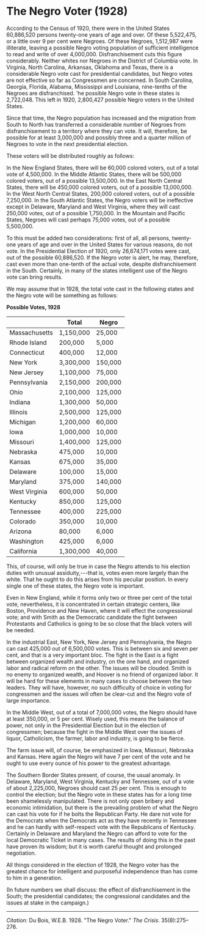 <!--
title:   The Negro Voter
author:  Du Bois, W.E.B.
journal: The Crisis
year:    1928
volume:  35
issue:   8
pages:   275-276
-->

# The Negro Voter (1928)

According to the Census of 1920, there were in the United States 60,886,520 persons twenty-one years of age and over. Of these 5,522,475, or a little over 9 per cent were Negroes. Of these Negroes, 1,512,987 were illiterate, leaving a possible Negro voting population of sufficient intelligence to read and write of over 4,000,000. Disfranchisement cuts this figure considerably. Neither whites nor Negroes in the District of Columbia vote. In Virginia, North Carolina, Arkansas, Oklahoma and Texas, there is a considerable Negro vote cast for presidential candidates, but Negro votes are not effective so far as Congressmen are concerned. In South Carolina, Georgia, Florida, Alabama, Mississippi and Louisiana, nine-tenths of the Negroes are disfranchised. 'he possible Negro vote in these states is 2,722,048. This left in 1920, 2,800,427 possible Negro voters in the United States. 

Since that time, the Negro population has increased and the migration from South to North has transferred a considerable number of Negroes from disfranchisement to a territory where they can vote. It will, therefore, be possible for at least 3,000,000 and possibly three and a quarter million of Negroes to vote in the next presidential election. 

These voters will be distributed roughly as follows: 

In the New England States, there will be 60,000 colored voters, out of a total vote of 4,500,000. In the Middle Atlantic States, there will be 500,000 colored voters, out of a possible 13,500,000. In the East North Central States, there will be 450,000 colored voters, out of a possible 13,000,000. In the West North Central States, 200,000 colored voters, out of a possible 7,250,000. In the South Atlantic States, the Negro voters will be ineffective except in Delaware, Maryland and West Virginia, where they will cast 250,000 votes, out of a possible 1,750,000. In the Mountain and Pacific States, Negroes will cast perhaps 75,000 votes, out of a possible 5,500,000. 

To this must be added two considerations: first of all, all persons, twenty-one years of age and over in the United States for various reasons, do not vote. In the Presidential Election of 1920, only 26,674,171 votes were cast, out of the possible 60,886,520. If the Negro voter is alert, he may, therefore, cast even more than one-tenth of the actual vote, despite disfranchisement in the South. Certainly, in many of the states intelligent use of the Negro vote can bring results. 

We may assume that in 1928, the total vote cast in the following states and the Negro vote will be something as follows: 

**Possible Votes, 1928**

<table class="dot-table">
<thead>
  <tr>
    <th></th>
    <th>Total</th>
    <th>Negro</th>
  </tr>
</thead>
<tbody>
  <tr>
    <td>Massachusetts</td>
    <td>1,150,000</td>
    <td>25,000</td>
  </tr>
  <tr>
    <td>Rhode Island</td>
    <td>200,000</td>
    <td>5,000</td>
  </tr>
  <tr>
    <td>Connecticut</td>
    <td>400,000</td>
    <td>12,000</td>
  </tr>
  <tr>
    <td>New York</td>
    <td>3,300,000</td>
    <td>150,000</td>
  </tr>
  <tr>
    <td>New Jersey</td>
    <td>1,100,000</td>
    <td>75,000</td>
  </tr>
  <tr>
    <td>Pennsylvania</td>
    <td>2,150,000</td>
    <td>200,000</td>
  </tr>
  <tr>
    <td>Ohio</td>
    <td>2,100,000</td>
    <td>125,000</td>
  </tr>
  <tr>
    <td>Indiana</td>
    <td>1,300,000</td>
    <td>50,000</td>
  </tr>
  <tr>
    <td>Illinois</td>
    <td>2,500,000</td>
    <td>125,000</td>
  </tr>
  <tr>
    <td>Michigan</td>
    <td>1,200,000</td>
    <td>60,000</td>
  </tr>
  <tr>
    <td>Iowa</td>
    <td>1,000,000</td>
    <td>10,000</td>
  </tr>
  <tr>
    <td>Missouri</td>
    <td>1,400,000</td>
    <td>125,000</td>
  </tr>
  <tr>
    <td>Nebraska</td>
    <td>475,000</td>
    <td>10,000</td>
  </tr>
  <tr>
    <td>Kansas</td>
    <td>675,000</td>
    <td>35,000</td>
  </tr>
  <tr>
    <td>Delaware</td>
    <td>100,000</td>
    <td>15,000</td>
  </tr>
  <tr>
    <td>Maryland</td>
    <td>375,000</td>
    <td>140,000</td>
  </tr>
  <tr>
    <td>West Virginia</td>
    <td>600,000</td>
    <td>50,000</td>
  </tr>
  <tr>
    <td>Kentucky</td>
    <td>850,000</td>
    <td>125,000</td>
  </tr>
  <tr>
    <td>Tennessee</td>
    <td>400,000</td>
    <td>225,000</td>
  </tr>
  <tr>
    <td>Colorado</td>
    <td>350,000</td>
    <td>10,000</td>
  </tr>
  <tr>
    <td>Arizona</td>
    <td>80,000</td>
    <td>6,000</td>
  </tr>
  <tr>
    <td>Washington</td>
    <td>425,000</td>
    <td>6,000</td>
  </tr>
  <tr>
    <td>California</td>
    <td>1,300,000</td>
    <td>40,000</td>
  </tr>
</tbody>
</table>

This, of course, will only be true in case the Negro attends to his election duties with unusual assiduity,---that is, votes even more largely than the white. That he ought to do this arises from his peculiar position. In every single one of these states, the Negro vote is important. 

Even in New England, while it forms only two or three per cent of the total vote, nevertheless, it is concentrated in certain strategic centers, like Boston, Providence and New Haven, where it will effect the congressional vote; and with Smith as the Democratic candidate the fight between Protestants and Catholics is going to be so close that the black voters will be needed. 

In the industrial East, New York, New Jersey and Pennsylvania, the Negro can cast 425,000 out of 6,500,000 votes. This is between six and seven per cent, and that is a very important bloc. The fight in the East is a fight between organized wealth and industry, on the one hand, and organized labor and radical reform on the other. The issues will be clouded. Smith is no enemy to organized wealth, and Hoover is no friend of organized labor. It will be hard for these elements in many cases to choose between the two leaders. They will have, however, no such difficulty of choice in voting for congressmen and the issues will often be clear-cut and the Negro vote of large importance. 

In the Middle West, out of a total of 7,000,000 votes, the Negro should have at least 350,000, or 5 per cent. Wisely used, this means the balance of power, not only in the Presidential Election but in the election of congressmen; because the fight in the Middle West over the issues of liquor, Catholicism, the farmer, labor and industry, is going to be fierce. 

The farm issue will, of course, be emphasized in Iowa, Missouri, Nebraska and Kansas. Here again the Negro will have 7 per cent of the vote and he ought to use every ounce of his power to the greatest advantage. 

The Southern Border States present, of course, the usual anomaly. In Delaware, Maryland, West Virginia, Kentucky and Tennessee, out of a vote of about 2,225,000, Negroes should cast 25 per cent. This is enough to control the election; but the Negro vote in these states has for a long time been shamelessly manipulated. There is not only open bribery and economic intimidation, but there is the prevailing problem of what the Negro can cast his vote for if he bolts the Republican Party. He dare not vote for the Democrats when the Democrats act as they have recently in Tennessee and he can hardly with self-respect vote with the Republicans of Kentucky. Certainly in Delaware and Maryland the Negro can afford to vote for the local Democratic Ticket in many cases. The results of doing this in the past have proven its wisdom; but it is worth careful thought and prolonged negotiation. 

All things considered in the election of 1928, the Negro voter has the greatest chance for intelligent and purposeful independence than has come to him in a generation. 

(In future numbers we shall discuss: the effect of disfranchisement in the South; the presidential candidates; the congressional candidates and the issues at stake in the campaign.) 

______________
*Citation:* Du Bois, W.E.B. 1928. "The Negro Voter." *The Crisis*. 35(8):275&ndash;276.